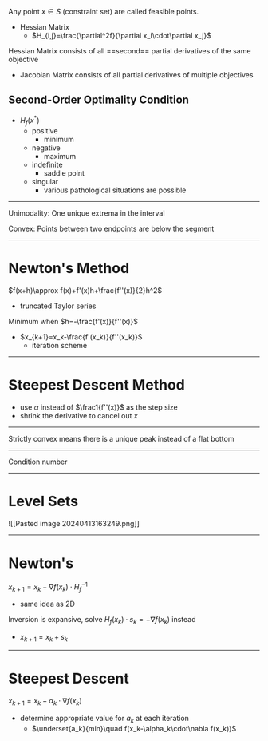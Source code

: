 Any point $x\in S$ (constraint set) are called feasible points.

- Hessian Matrix
	- $H_{i,j}=\frac{\partial^2f}{\partial x_i\cdot\partial x_j}$

Hessian Matrix consists of all ==second== partial derivatives of the same objective
- Jacobian Matrix consists of all partial derivatives of multiple objectives

## Second-Order Optimality Condition
- $H_f(x^*)$
	- positive
		- minimum
	- negative
		- maximum
	- indefinite
		- saddle point
	- singular
		- various pathological situations are possible

---

Unimodality: One unique extrema in the interval

Convex: Points between two endpoints are below the segment

---

# Newton's Method

$f(x+h)\approx f(x)+f'(x)h+\frac{f''(x)}{2}h^2$
- truncated Taylor series

Minimum when $h=-\frac{f'(x)}{f''(x)}$
- $x_{k+1}=x_k-\frac{f'(x_k)}{f''(x_k)}$
	- iteration scheme

---
# Steepest Descent Method
- use $\alpha$ instead of $\frac1{f''(x)}$ as the step size
- shrink the derivative to cancel out $x$

---

Strictly convex means there is a unique peak instead of a flat bottom

---

Condition number

---
# Level Sets

![[Pasted image 20240413163249.png]]

---
# Newton's

$x_{k+1}=x_k-\nabla f(x_k)\cdot H_f^{-1}$
- same idea as 2D

Inversion is expansive, solve $H_f(x_k)\cdot s_k=-\nabla f(x_k)$ instead
- $x_{k+1}=x_k+s_k$

---
# Steepest Descent
$x_{k+1}=x_k-\alpha_k\cdot\nabla f(x_k)$
- determine appropriate value for $a_k$ at each iteration
	- $\underset{a_k}{min}\quad f(x_k-\alpha_k\cdot\nabla f(x_k))$

